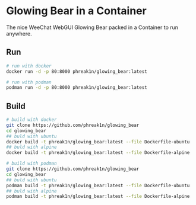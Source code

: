# Glowing Bear in a Container

The nice WeeChat WebGUI Glowing Bear packed in a Container to run anywhere.

## Run

```bash
# run with docker
docker run -d -p 80:8000 phreak1n/glowing_bear:latest

# run with podman
podman run -d -p 80:8000 phreak1n/glowing_bear:latest

```

## Build

```bash
# build with docker
git clone https://github.com/phreak1n/glowing_bear
cd glowing_bear
## buld with ubuntu
docker build -t phreak1n/glowing_bear:latest --file Dockerfile-ubuntu .
## buld with alpine
docker build -t phreak1n/glowing_bear:latest --file Dockerfile-alpine .

# build with podman
git clone https://github.com/phreak1n/glowing_bear
cd glowing_bear
## buld with ubuntu
podman build -t phreak1n/glowing_bear:latest --file Dockerfile-ubuntu .
## buld with alpine
podman build -t phreak1n/glowing_bear:latest --file Dockerfile-alpine .
```